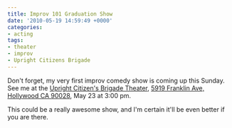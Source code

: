 ```yaml
---
title: Improv 101 Graduation Show
date: '2010-05-19 14:59:49 +0000'
categories:
- acting
tags:
- theater
- improv
- Upright Citizens Brigade
---
```

Don't forget, my very first improv comedy show is coming up this Sunday. See me
at the [Upright Citizen's Brigade
Theater](http://losangeles.ucbtheatre.com/), [5919 Franklin Ave, Hollywood CA
90028](http://maps.google.com/maps?f=q&source=s_q&hl=en&geocode=&q=5919+Franklin+Ave+Hollywood,+CA+90028&sll=37.0625,-95.677068&sspn=60.158465,76.025391&ie=UTF8&hq=&hnear=5919+Franklin+Ave,+Los+Angeles,+California+90068&z=17&iwloc=A),
May 23 at 3:00 pm.

This could be a really awesome show, and I'm certain it'll be even better if you
are there.
